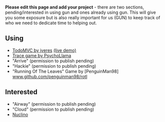 **Please edit this page and add your project** - there are two sections, pending/interested in using gun and ones already using gun. This will give you some exposure but is also really important for us (GUN) to keep track of who we need to dedicate time to helping out.

## Using

  - [TodoMVC by jveres](https://github.com/jveres/todomvc) [(live demo)](http://todos.loqali.com/)
  - [Trace game by PsychoLlama](https://github.com/PsychoLlama/Trace)
  - "Arrive" (permission to publish pending)
  - "Hackie" (permission to publish pending)
  - "Running Of The Leaves" Game by [PenguinMan98] www.github.com/penguinman98/rotl

## Interested

  - "Airway" (permission to publish pending)
  - "Cloud" (permission to publish pending)
  - [Nuclino](https://nuclino.com)